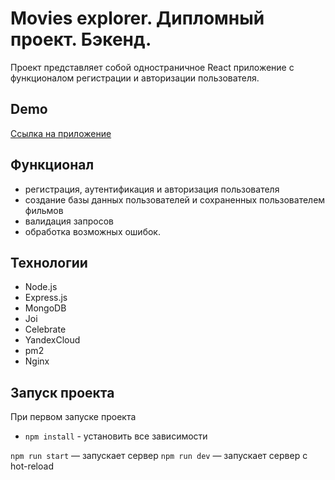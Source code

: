 # Movies explorer. Дипломный проект. Бэкенд.

Проект представляет собой одностраничное React приложение с функционалом регистрации и авторизации пользователя.

## Demo
[Ссылка на приложение](http://movies-explorer.mlaps.nomoredomains.icu/)

## Функционал

* регистрация, аутентификация и авторизация пользователя
* создание базы данных пользователей и сохраненных пользователем фильмов
* валидация запросов
* обработка возможных ошибок.  

## Технологии  

* Node.js
* Express.js
* MongoDB
* Joi
* Celebrate
* YandexCloud
* pm2
* Nginx

## Запуск проекта

При первом запуске проекта

* `npm install` - установить все зависимости

`npm run start` — запускает сервер
`npm run dev` — запускает сервер с hot-reload
